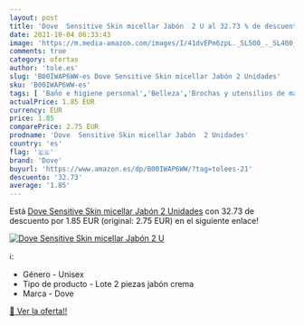 ```yaml
---
layout: post
title: 'Dove  Sensitive Skin micellar Jabón  2 U al 32.73 % de descuento'
date: 2021-10-04 06:33:43
image: 'https://m.media-amazon.com/images/I/41dvEPm6zpL._SL500_._SL400_.jpg'
comments: true
category: ofertas
author: 'tole.es'
slug: 'B00IWAP6WW-es Dove Sensitive Skin micellar Jabón 2 Unidades'
sku: 'B00IWAP6WW-es'
tags: [ 'Baño e higiene personal','Belleza','Brochas y utensilios de maquillaje','Limpieza personal','Pastillas de jabón','Utensilios y accesorios de belleza','dove','jabón', ]
actualPrice: 1.85 EUR
currency: EUR
price: 1.85
comparePrice: 2.75 EUR
prodname: 'Dove  Sensitive Skin micellar Jabón  2 Unidades'
country: 'es'
flag: '🇪🇸'
brand: 'Dove'
buyurl: 'https://www.amazon.es/dp/B00IWAP6WW/?tag=tolees-21'
descuento: '32.73'
average: '1.85'
---
```


Está [Dove  Sensitive Skin micellar Jabón  2 Unidades](https://www.amazon.es/dp/B00IWAP6WW/?tag=tolees-21) con 32.73 de descuento por 1.85 EUR (original: 2.75 EUR) en el siguiente enlace!

[![Dove  Sensitive Skin micellar Jabón  2 U](https://m.media-amazon.com/images/I/41dvEPm6zpL._SL500_._SL400_.jpg)](https://www.amazon.es/dp/B00IWAP6WW/?tag=tolees-21)

ℹ️:

- Género - Unisex
- Tipo de producto - Lote 2 piezas jabón crema
- Marca - Dove

[🛒 Ver la oferta!!](https://www.amazon.es/dp/B00IWAP6WW/?tag=tolees-21)
